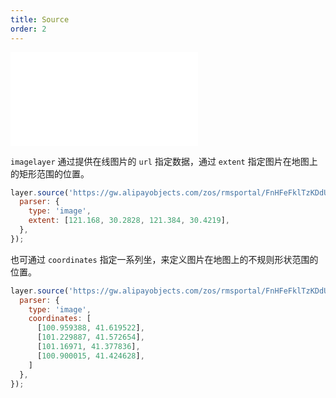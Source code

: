 ```yaml
---
title: Source
order: 2
---
```


<embed src="@/docs/api/common/style.md"></embed>

`imagelayer` 通过提供在线图片的 `url` 指定数据，通过 `extent` 指定图片在地图上的矩形范围的位置。

```js
layer.source('https://gw.alipayobjects.com/zos/rmsportal/FnHFeFklTzKDdUESRNDv.jpg', {
  parser: {
    type: 'image',
    extent: [121.168, 30.2828, 121.384, 30.4219],
  },
});
```
也可通过 `coordinates` 指定一系列坐，来定义图片在地图上的不规则形状范围的位置。

```js
layer.source('https://gw.alipayobjects.com/zos/rmsportal/FnHFeFklTzKDdUESRNDv.jpg', {
  parser: {
    type: 'image',
    coordinates: [
      [100.959388, 41.619522],
      [101.229887, 41.572654],
      [101.16971, 41.377836],
      [100.900015, 41.424628],
    ]
  },
});
```
